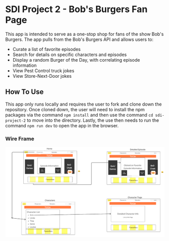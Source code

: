 # SDI Project 2 - Bob's Burgers Fan Page

This app is intended to serve as a one-stop shop for fans of the show Bob's Burgers. The app pulls from the Bob's Burgers API and allows users to:

- Curate a list of favorite episodes
- Search for details on specific characters and episodes
- Display a random Burger of the Day, with correlating episode information
- View Pest Control truck jokes
- View Store-Next-Door jokes

## How To Use

This app only runs locally and requires the user to fork and clone down the repository. Once cloned down, the user will need to install the npm packages via the command ```npm install``` and then use the command ```cd sdi-project-2``` to move into the directory. Lastly, the use then needs to run the command ```npm run dev``` to open the app in the browser.

### Wire Frame

![Project 2 WireFrame](./public/images/wireFrame.png)
